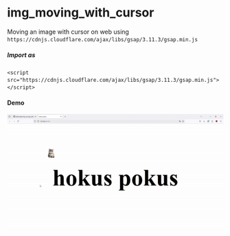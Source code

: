 # img_moving_with_cursor
Moving an image with cursor on web using \
`https://cdnjs.cloudflare.com/ajax/libs/gsap/3.11.3/gsap.min.js`

##### Import as
`<script src="https://cdnjs.cloudflare.com/ajax/libs/gsap/3.11.3/gsap.min.js"></script>` 

#### Demo
![gif demo](gif_demo.gif)
